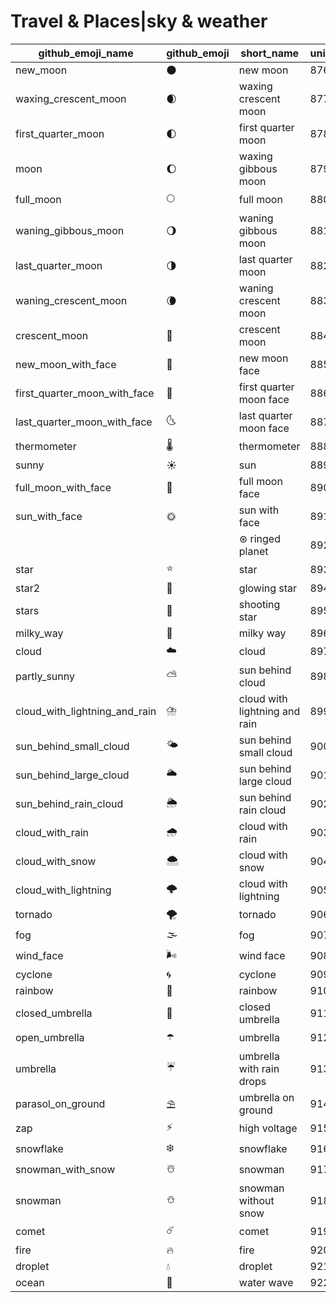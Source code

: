 # Travel & Places|sky & weather

|github_emoji_name|github_emoji|short_name|unicode_index|
|---|---|---|---|
|new_moon|:new_moon:|new moon|876|
|waxing_crescent_moon|:waxing_crescent_moon:|waxing crescent moon|877|
|first_quarter_moon|:first_quarter_moon:|first quarter moon|878|
|moon|:moon:|waxing gibbous moon|879|
|full_moon|:full_moon:|full moon|880|
|waning_gibbous_moon|:waning_gibbous_moon:|waning gibbous moon|881|
|last_quarter_moon|:last_quarter_moon:|last quarter moon|882|
|waning_crescent_moon|:waning_crescent_moon:|waning crescent moon|883|
|crescent_moon|:crescent_moon:|crescent moon|884|
|new_moon_with_face|:new_moon_with_face:|new moon face|885|
|first_quarter_moon_with_face|:first_quarter_moon_with_face:|first quarter moon face|886|
|last_quarter_moon_with_face|:last_quarter_moon_with_face:|last quarter moon face|887|
|thermometer|:thermometer:|thermometer|888|
|sunny|:sunny:|sun|889|
|full_moon_with_face|:full_moon_with_face:|full moon face|890|
|sun_with_face|:sun_with_face:|sun with face|891|
|||⊛ ringed planet|892|
|star|:star:|star|893|
|star2|:star2:|glowing star|894|
|stars|:stars:|shooting star|895|
|milky_way|:milky_way:|milky way|896|
|cloud|:cloud:|cloud|897|
|partly_sunny|:partly_sunny:|sun behind cloud|898|
|cloud_with_lightning_and_rain|:cloud_with_lightning_and_rain:|cloud with lightning and rain|899|
|sun_behind_small_cloud|:sun_behind_small_cloud:|sun behind small cloud|900|
|sun_behind_large_cloud|:sun_behind_large_cloud:|sun behind large cloud|901|
|sun_behind_rain_cloud|:sun_behind_rain_cloud:|sun behind rain cloud|902|
|cloud_with_rain|:cloud_with_rain:|cloud with rain|903|
|cloud_with_snow|:cloud_with_snow:|cloud with snow|904|
|cloud_with_lightning|:cloud_with_lightning:|cloud with lightning|905|
|tornado|:tornado:|tornado|906|
|fog|:fog:|fog|907|
|wind_face|:wind_face:|wind face|908|
|cyclone|:cyclone:|cyclone|909|
|rainbow|:rainbow:|rainbow|910|
|closed_umbrella|:closed_umbrella:|closed umbrella|911|
|open_umbrella|:open_umbrella:|umbrella|912|
|umbrella|:umbrella:|umbrella with rain drops|913|
|parasol_on_ground|:parasol_on_ground:|umbrella on ground|914|
|zap|:zap:|high voltage|915|
|snowflake|:snowflake:|snowflake|916|
|snowman_with_snow|:snowman_with_snow:|snowman|917|
|snowman|:snowman:|snowman without snow|918|
|comet|:comet:|comet|919|
|fire|:fire:|fire|920|
|droplet|:droplet:|droplet|921|
|ocean|:ocean:|water wave|922|
